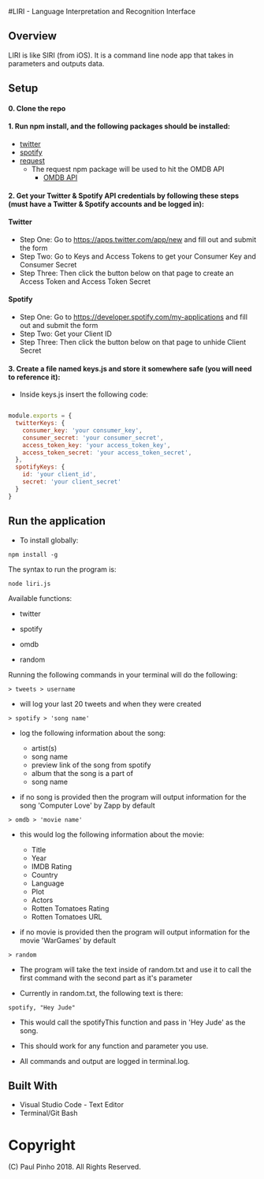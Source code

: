 #LIRI - Language Interpretation and Recognition Interface

## Overview
LIRI is like SIRI (from iOS).  It is a command line node app that takes in parameters and outputs data.

## Setup
#### 0. Clone the repo

#### 1. Run npm install, and the following packages should be installed:

* [twitter](https://www.npmjs.com/package/twitter)
* [spotify](https://www.npmjs.com/package/node-spotify-api)
* [request](https://www.npmjs.com/package/request)
	* The request npm package will be used to hit the OMDB API
		* [OMDB API](http://www.omdbapi.com)

#### 2. Get your Twitter & Spotify API credentials by following these steps (must have a Twitter & Spotify accounts and be logged in):

#### Twitter

* Step One: Go to https://apps.twitter.com/app/new and fill out and submit the form
* Step Two: Go to Keys and Access Tokens to get your Consumer Key and Consumer Secret
* Step Three: Then click the button below on that page to create an Access Token and Access Token Secret

#### Spotify

* Step One: Go to https://developer.spotify.com/my-applications and fill out and submit the form
* Step Two: Get your Client ID
* Step Three: Then click the button below on that page to unhide Client Secret

#### 3. Create a file named keys.js and store it somewhere safe (you will need to reference it):

* Inside keys.js insert the following code:

``` JavaScript

module.exports = {
  twitterKeys: {
	consumer_key: 'your consumer_key',
	consumer_secret: 'your consumer_secret',
	access_token_key: 'your access_token_key',
	access_token_secret: 'your access_token_secret',
  },
  spotifyKeys: {
    id: 'your client_id',
    secret: 'your client_secret'
  }
}

```

## Run the application
* To install globally:
```
npm install -g
```
The syntax to run the program is:
```
node liri.js
```

Available functions:
* twitter

* spotify

* omdb

* random

Running the following commands in your terminal will do the following:
```
> tweets > username
```
* will log your last 20 tweets and when they were created

```
> spotify > 'song name'
```

* log the following information about the song:

	* artist(s)
	* song name
	* preview link of the song from spotify
	* album that the song is a part of
	* song name

* if no song is provided then the program will output information for the song 'Computer Love' by Zapp by default

```
> omdb > 'movie name'
```

* this would log the following information about the movie:

	* Title
	* Year
	* IMDB Rating
	* Country
	* Language
	* Plot
	* Actors
	* Rotten Tomatoes Rating
	* Rotten Tomatoes URL

* if no movie is provided then the program will output information for the movie 'WarGames' by default

```
> random
```

* The program will take the text inside of random.txt and use it to call the first command with the second part as it's parameter

* Currently in random.txt, the following text is there:

```
spotify, "Hey Jude"
```

* This would call the spotifyThis function and pass in 'Hey Jude' as the song.

* This should work for any function and parameter you use.

* All commands and output are logged in terminal.log.

## Built With

* Visual Studio Code - Text Editor
* Terminal/Git Bash

# Copyright
(C) Paul Pinho 2018. All Rights Reserved.
